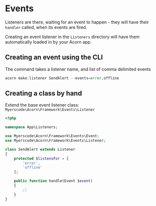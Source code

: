 # Events

Listeners are there, waiting for an event to happen - they will have their `handler` called, when its events are fired.


Creating an event listener in the `Listeners` directory
will have them automatically loaded in by your Acorn app.


## Creating an event using the CLI

The command takes a listener name, and list of comma delimited events

```php
acorn make:listener SendAlert --events=error,offline
```

## Creating a class by hand

Extend the base event listener class: `Myerscode\Acorn\Framework\Events\Listener`

```php
<?php

namespace App\Listeners;

use Myerscode\Acorn\Framework\Events\Event;
use Myerscode\Acorn\Framework\Events\Listener;

class SendAlert extends Listener
{
    protected $listensFor = [
        'error',
        'offline'
    ];

    public function handle(Event $event)
    {
        //
    }
}
```
